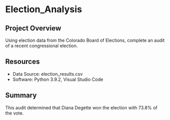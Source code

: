 # Election_Analysis
## Project Overview

Using election data from the Colorado Board of Elections, complete an audit of a recent congressional election.

## Resources

- Data Source: election_results.csv
- Software: Python 3.9.2, Visual Studio Code

## Summary

This audit determined that Diana Degette won the election with 73.8% of the vote.